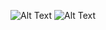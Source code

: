 ![Alt Text](https://media.giphy.com/media/UOihOjlGsfLkHJPy8K/giphy.gif) ![Alt Text](https://media.giphy.com/media/lMnuEgOtJVumwFOJyg/giphy.gif)
 

